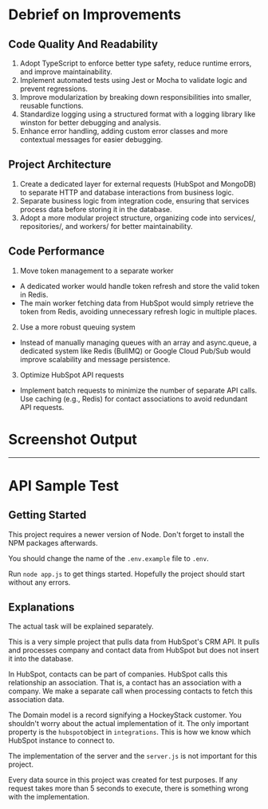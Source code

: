 # Debrief on Improvements

## Code Quality And Readability

1. Adopt TypeScript to enforce better type safety, reduce runtime errors, and improve maintainability.
1. Implement automated tests using Jest or Mocha to validate logic and prevent regressions.
1. Improve modularization by breaking down responsibilities into smaller, reusable functions.
1. Standardize logging using a structured format with a logging library like winston for better debugging and analysis.
1. Enhance error handling, adding custom error classes and more contextual messages for easier debugging.

## Project Architecture

1. Create a dedicated layer for external requests (HubSpot and MongoDB) to separate HTTP and database interactions from business logic.
1. Separate business logic from integration code, ensuring that services process data before storing it in the database.
1. Adopt a more modular project structure, organizing code into services/, repositories/, and workers/ for better maintainability.

## Code Performance

1. Move token management to a separate worker

- A dedicated worker would handle token refresh and store the valid token in Redis.
- The main worker fetching data from HubSpot would simply retrieve the token from Redis, avoiding unnecessary refresh logic in multiple places.

2. Use a more robust queuing system

- Instead of manually managing queues with an array and async.queue, a dedicated system like Redis (BullMQ) or Google Cloud Pub/Sub would improve scalability and message persistence.

3. Optimize HubSpot API requests

- Implement batch requests to minimize the number of separate API calls.
  Use caching (e.g., Redis) for contact associations to avoid redundant API requests.

# Screenshot Output

---

# API Sample Test

## Getting Started

This project requires a newer version of Node. Don't forget to install the NPM packages afterwards.

You should change the name of the `.env.example` file to `.env`.

Run `node app.js` to get things started. Hopefully the project should start without any errors.

## Explanations

The actual task will be explained separately.

This is a very simple project that pulls data from HubSpot's CRM API. It pulls and processes company and contact data from HubSpot but does not insert it into the database.

In HubSpot, contacts can be part of companies. HubSpot calls this relationship an association. That is, a contact has an association with a company. We make a separate call when processing contacts to fetch this association data.

The Domain model is a record signifying a HockeyStack customer. You shouldn't worry about the actual implementation of it. The only important property is the `hubspot`object in `integrations`. This is how we know which HubSpot instance to connect to.

The implementation of the server and the `server.js` is not important for this project.

Every data source in this project was created for test purposes. If any request takes more than 5 seconds to execute, there is something wrong with the implementation.
